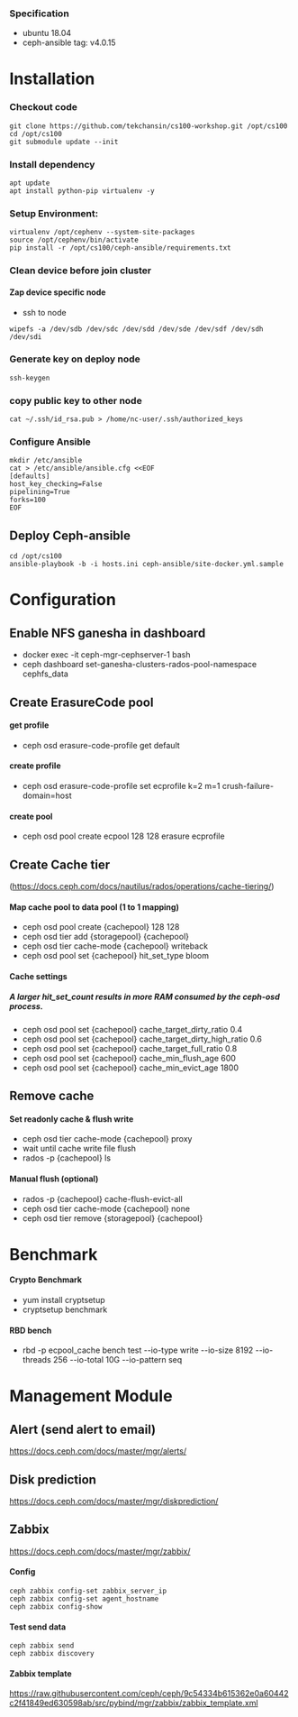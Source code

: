 ### Specification
- ubuntu 18.04
- ceph-ansible tag: v4.0.15

# Installation
### Checkout code
```
git clone https://github.com/tekchansin/cs100-workshop.git /opt/cs100
cd /opt/cs100
git submodule update --init
```
### Install dependency
```
apt update
apt install python-pip virtualenv -y
```

### Setup Environment:
```
virtualenv /opt/cephenv --system-site-packages
source /opt/cephenv/bin/activate
pip install -r /opt/cs100/ceph-ansible/requirements.txt
```

### Clean device before join cluster
#### Zap device specific node
- ssh to node
```
wipefs -a /dev/sdb /dev/sdc /dev/sdd /dev/sde /dev/sdf /dev/sdh /dev/sdi
```
### Generate key on deploy node
```
ssh-keygen
```

### copy public key to other node
```
cat ~/.ssh/id_rsa.pub > /home/nc-user/.ssh/authorized_keys
```
### Configure Ansible
```
mkdir /etc/ansible
cat > /etc/ansible/ansible.cfg <<EOF
[defaults]
host_key_checking=False
pipelining=True
forks=100
EOF
```

## Deploy Ceph-ansible
```
cd /opt/cs100
ansible-playbook -b -i hosts.ini ceph-ansible/site-docker.yml.sample 
```

# Configuration
## Enable NFS ganesha in dashboard
- docker exec -it ceph-mgr-cephserver-1 bash
- ceph dashboard set-ganesha-clusters-rados-pool-namespace cephfs_data

## Create ErasureCode pool

#### get profile
- ceph osd erasure-code-profile get default

#### create profile
- ceph osd erasure-code-profile set ecprofile k=2 m=1 crush-failure-domain=host

#### create pool
- ceph osd pool create ecpool 128 128 erasure ecprofile


## Create Cache tier 
(https://docs.ceph.com/docs/nautilus/rados/operations/cache-tiering/)
#### Map cache pool to data pool (1 to 1 mapping)
- ceph osd pool create {cachepool} 128 128
- ceph osd tier add {storagepool} {cachepool}
- ceph osd tier cache-mode {cachepool} writeback
- ceph osd pool set {cachepool} hit_set_type bloom

#### Cache settings
##### A larger hit_set_count results in more RAM consumed by the ceph-osd process.
- ceph osd pool set {cachepool} cache_target_dirty_ratio 0.4
- ceph osd pool set {cachepool} cache_target_dirty_high_ratio 0.6
- ceph osd pool set {cachepool} cache_target_full_ratio 0.8
- ceph osd pool set {cachepool} cache_min_flush_age 600
- ceph osd pool set {cachepool} cache_min_evict_age 1800

## Remove cache
#### Set readonly cache & flush write
- ceph osd tier cache-mode {cachepool} proxy
- wait until cache write file flush
- rados -p {cachepool} ls

#### Manual flush (optional)
- rados -p {cachepool} cache-flush-evict-all
- ceph osd tier cache-mode {cachepool} none
- ceph osd tier remove {storagepool} {cachepool}

# Benchmark
#### Crypto Benchmark
- yum install cryptsetup
- cryptsetup benchmark
#### RBD bench
- rbd -p ecpool_cache bench test --io-type write --io-size 8192 --io-threads 256 --io-total 10G --io-pattern seq

# Management Module

## Alert (send alert to email)
https://docs.ceph.com/docs/master/mgr/alerts/

## Disk prediction
https://docs.ceph.com/docs/master/mgr/diskprediction/

## Zabbix
https://docs.ceph.com/docs/master/mgr/zabbix/
#### Config
```
ceph zabbix config-set zabbix_server_ip
ceph zabbix config-set agent_hostname
ceph zabbix config-show
```
#### Test send data
```
ceph zabbix send
ceph zabbix discovery
```

#### Zabbix template
https://raw.githubusercontent.com/ceph/ceph/9c54334b615362e0a60442c2f41849ed630598ab/src/pybind/mgr/zabbix/zabbix_template.xml
